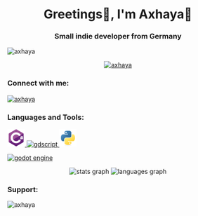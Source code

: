 <h1 align="center">Greetings👋, I'm Axhaya💜</h1>
<h3 align="center">Small indie developer from Germany</h3>

<p align="left"> <img src="https://komarev.com/ghpvc/?username=axhaya&label=Profile%20views&color=0e75b6&style=flat" alt="axhaya" /> </p>

<p align="center"> <a href="https://github.com/ryo-ma/github-profile-trophy"><img src="https://github-profile-trophy.vercel.app/?username=axhaya" alt="axhaya" /></a> </p>

<h3 align="left">Connect with me:</h3>
<p align="left">
<a href="https://www.leetcode.com/axhaya" target="blank"><img align="center" src="https://raw.githubusercontent.com/rahuldkjain/github-profile-readme-generator/master/src/images/icons/Social/leet-code.svg" alt="axhaya" height="30" width="40" /></a>
</p>

<h3 align="left">Languages and Tools:</h3>
<p align="left"> 
  <a href="https://www.w3schools.com/cs/" target="_blank" rel="noreferrer"> <img src="https://raw.githubusercontent.com/devicons/devicon/master/icons/csharp/csharp-original.svg" alt="csharp" width="40" height="40"/> </a> 
  <a href="https://docs.godotengine.org/en/stable/index.html" target="_blank" rel="noreferrer"> <img src="https://www.dockhunt.com/_next/image?url=https:%2F%2Fdockhunt-images.nyc3.cdn.digitaloceanspaces.com%2F907f145c-ed79-4114-b73e-fd8ef4ccab56&w=384&q=75" alt="gdscript" width="40" height="40"/> </a> 
  <a href="https://www.python.org" target="_blank" rel="noreferrer"> <img src="https://raw.githubusercontent.com/devicons/devicon/master/icons/python/python-original.svg" alt="python" width="40" height="40"/> </a> 
</p>

<p align="left">
  <a href="https://docs.godotengine.org/en/stable/index.html" target="_blank" rel="noreferrer"> <img src="https://media.indiedb.com/images/engines/1/1/633/godot_logo_big.png" alt="godot engine" width="40" height="40"/> </a>
</p>



<div align="center">
  <img src="https://github-readme-stats.vercel.app/api?username=axhaya&hide_title=false&hide_rank=false&show_icons=true&include_all_commits=true&count_private=true&disable_animations=false&theme=dracula&locale=en&hide_border=false" height="150" alt="stats graph"  />
  <img src="https://github-readme-stats.vercel.app/api/top-langs?username=axhaya&locale=en&hide_title=false&layout=compact&card_width=320&langs_count=5&theme=dracula&hide_border=false" height="150" alt="languages graph"  />
</div>


<h3 align="left">Support:</h3>
<p><a href="https://ko-fi.com/axhaya"> <img align="left" src="https://cdn.ko-fi.com/cdn/kofi3.png?v=3" height="50" width="210" alt="axhaya" /></a></p><br><br>
